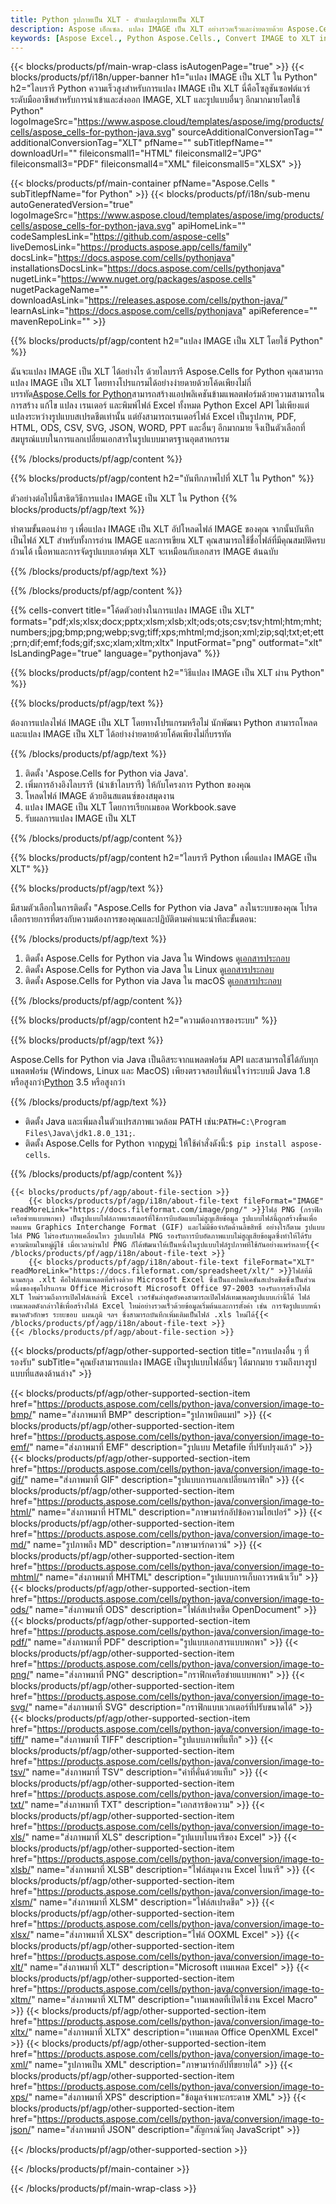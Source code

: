 ```yaml
---
title: Python รูปภาพเป็น XLT - ตัวแปลงรูปภาพเป็น XLT
description: Aspose เอ็กเซล. แปลง IMAGE เป็น XLT อย่างรวดเร็วและง่ายดายด้วย Aspose.Cells Python IMAGE เป็น XLT Python บันทึก IMAGE เป็น XLT บันทึก IMAGE เป็น XLT โดยใช้ Python
keywords: [Aspose Excel., Python Aspose.Cells., Convert IMAGE to XLT in Python., Save IMAGE to XLT using Python., Python IMAGE to XLT saveformat., IMAGE to XLT Converter., Python Save IMAGE as XLT]
---
```

{{< blocks/products/pf/main-wrap-class isAutogenPage="true" >}}
{{< blocks/products/pf/i18n/upper-banner h1="แปลง IMAGE เป็น XLT ใน Python" h2="ไลบรารี Python ความเร็วสูงสำหรับการแปลง IMAGE เป็น XLT นี่คือโซลูชันซอฟต์แวร์ระดับมืออาชีพสำหรับการนำเข้าและส่งออก IMAGE, XLT และรูปแบบอื่นๆ อีกมากมายโดยใช้ Python" logoImageSrc="https://www.aspose.cloud/templates/aspose/img/products/cells/aspose_cells-for-python-java.svg" sourceAdditionalConversionTag="" additionalConversionTag="XLT" pfName="" subTitlepfName="" downloadUrl="" fileiconsmall1="HTML" fileiconsmall2="JPG" fileiconsmall3="PDF" fileiconsmall4="XML" fileiconsmall5="XLSX" >}}

{{< blocks/products/pf/main-container pfName="Aspose.Cells " subTitlepfName="for Python" >}}
{{< blocks/products/pf/i18n/sub-menu autoGeneratedVersion="true" logoImageSrc="https://www.aspose.cloud/templates/aspose/img/products/cells/aspose_cells-for-python-java.svg" apiHomeLink="" codeSamplesLink="https://github.com/aspose-cells" liveDemosLink="https://products.aspose.app/cells/family" docsLink="https://docs.aspose.com/cells/pythonjava" installationsDocsLink="https://docs.aspose.com/cells/pythonjava" nugetLink="https://www.nuget.org/packages/aspose.cells" nugetPackageName="" downloadAsLink="https://releases.aspose.com/cells/python-java/" learnAsLink="https://docs.aspose.com/cells/pythonjava" apiReference="" mavenRepoLink="" >}}


{{% blocks/products/pf/agp/content h2="แปลง IMAGE เป็น XLT โดยใช้ Python" %}}

 ฉันจะแปลง IMAGE เป็น XLT ได้อย่างไร ด้วยไลบรารี Aspose.Cells for Python คุณสามารถแปลง IMAGE เป็น XLT โดยทางโปรแกรมได้อย่างง่ายดายด้วยโค้ดเพียงไม่กี่บรรทัด[Aspose.Cells for Python](https://pypi.org/project/aspose-cells)สามารถสร้างแอปพลิเคชันข้ามแพลตฟอร์มด้วยความสามารถในการสร้าง แก้ไข แปลง เรนเดอร์ และพิมพ์ไฟล์ Excel ทั้งหมด Python Excel API ไม่เพียงแต่แปลงระหว่างรูปแบบสเปรดชีตเท่านั้น แต่ยังสามารถเรนเดอร์ไฟล์ Excel เป็นรูปภาพ, PDF, HTML, ODS, CSV, SVG, JSON, WORD, PPT และอื่นๆ อีกมากมาย จึงเป็นตัวเลือกที่สมบูรณ์แบบในการแลกเปลี่ยนเอกสารในรูปแบบมาตรฐานอุตสาหกรรม
 
{{% /blocks/products/pf/agp/content %}}

{{% blocks/products/pf/agp/content h2="บันทึกภาพไปที่ XLT ใน Python" %}}

ตัวอย่างต่อไปนี้สาธิตวิธีการแปลง IMAGE เป็น XLT ใน Python
{{% blocks/products/pf/agp/text %}}

ทำตามขั้นตอนง่าย ๆ เพื่อแปลง IMAGE เป็น XLT อัปโหลดไฟล์ IMAGE ของคุณ จากนั้นบันทึกเป็นไฟล์ XLT สำหรับทั้งการอ่าน IMAGE และการเขียน XLT คุณสามารถใช้ชื่อไฟล์ที่มีคุณสมบัติครบถ้วนได้ เนื้อหาและการจัดรูปแบบเอาต์พุต XLT จะเหมือนกับเอกสาร IMAGE ต้นฉบับ

{{% /blocks/products/pf/agp/text %}}

{{% /blocks/products/pf/agp/content %}}

{{% cells-convert title="โค้ดตัวอย่างในการแปลง IMAGE เป็น XLT" formats="pdf;xls;xlsx;docx;pptx;xlsm;xlsb;xlt;ods;ots;csv;tsv;html;htm;mht;numbers;jpg;bmp;png;webp;svg;tiff;xps;mhtml;md;json;xml;zip;sql;txt;et;ett;prn;dif;emf;fods;gif;sxc;xlam;xltm;xltx" InputFormat="png" outformat="xlt" IsLandingPage="true" language="pythonjava" %}}

{{% blocks/products/pf/agp/content h2="วิธีแปลง IMAGE เป็น XLT ผ่าน Python" %}}

{{% blocks/products/pf/agp/text %}}

ต้องการแปลงไฟล์ IMAGE เป็น XLT โดยทางโปรแกรมหรือไม่ นักพัฒนา Python สามารถโหลดและแปลง IMAGE เป็น XLT ได้อย่างง่ายดายด้วยโค้ดเพียงไม่กี่บรรทัด

{{% /blocks/products/pf/agp/text %}}

1.  ติดตั้ง 'Aspose.Cells for Python via Java'.
1.  เพิ่มการอ้างอิงไลบรารี (นำเข้าไลบรารี) ให้กับโครงการ Python ของคุณ
1.  โหลดไฟล์ IMAGE ด้วยอินสแตนซ์ของสมุดงาน
1.  แปลง IMAGE เป็น XLT โดยการเรียกเมธอด Workbook.save
1.  รับผลการแปลง IMAGE เป็น XLT

{{% /blocks/products/pf/agp/content %}}

{{% blocks/products/pf/agp/content h2="ไลบรารี Python เพื่อแปลง IMAGE เป็น XLT" %}}

{{% blocks/products/pf/agp/text %}}

มีสามตัวเลือกในการติดตั้ง "Aspose.Cells for Python via Java" ลงในระบบของคุณ โปรดเลือกรายการที่ตรงกับความต้องการของคุณและปฏิบัติตามคำแนะนำทีละขั้นตอน:

{{% /blocks/products/pf/agp/text %}}

1.  ติดตั้ง Aspose.Cells for Python via Java ใน Windows ดู[เอกสารประกอบ](https://docs.aspose.com/cells/python-java/getting-started/#windows)
1.  ติดตั้ง Aspose.Cells for Python via Java ใน Linux ดู[เอกสารประกอบ](https://docs.aspose.com/cells/python-java/getting-started/#linux)
1.  ติดตั้ง Aspose.Cells for Python via Java ใน macOS ดู[เอกสารประกอบ](https://docs.aspose.com/cells/python-java/getting-started/#macos)

{{% /blocks/products/pf/agp/content %}}

{{% blocks/products/pf/agp/content h2="ความต้องการของระบบ" %}}

{{% blocks/products/pf/agp/text %}}

 Aspose.Cells for Python via Java เป็นอิสระจากแพลตฟอร์ม API และสามารถใช้ได้กับทุกแพลตฟอร์ม (Windows, Linux และ MacOS) เพียงตรวจสอบให้แน่ใจว่าระบบมี Java 1.8 หรือสูงกว่า[Python](https://www.python.org/downloads/) 3.5 หรือสูงกว่า
 
{{% /blocks/products/pf/agp/text %}}

-  ติดตั้ง Java และเพิ่มลงในตัวแปรสภาพแวดล้อม PATH เช่น:<code>PATH=C:\Program Files\Java\jdk1.8.0_131;</code>.
-  ติดตั้ง Aspose.Cells for Python จาก<a href="https://pypi.org/project/aspose-cells/">pypi</a> ให้ใช้คำสั่งดังนี้:<code>$ pip install aspose-cells</code>.

{{% /blocks/products/pf/agp/content %}}

<!-- aboutfile Starts -->
    {{< blocks/products/pf/agp/about-file-section >}}
        {{< blocks/products/pf/agp/i18n/about-file-text fileFormat="IMAGE" readMoreLink="https://docs.fileformat.com/image/png/" >}}ไฟล์ PNG (กราฟิกเครือข่ายแบบพกพา) เป็นรูปแบบไฟล์ภาพแรสเตอร์ที่ใช้การบีบอัดแบบไม่สูญเสียข้อมูล รูปแบบไฟล์นี้ถูกสร้างขึ้นเพื่อทดแทน Graphics Interchange Format (GIF) และไม่มีข้อจำกัดด้านลิขสิทธิ์ อย่างไรก็ตาม รูปแบบไฟล์ PNG ไม่รองรับภาพเคลื่อนไหว รูปแบบไฟล์ PNG รองรับการบีบอัดภาพแบบไม่สูญเสียข้อมูลซึ่งทำให้ได้รับความนิยมในหมู่ผู้ใช้ เมื่อเวลาผ่านไป PNG ก็ได้พัฒนาให้เป็นหนึ่งในรูปแบบไฟล์รูปภาพที่ใช้กันอย่างแพร่หลาย{{< /blocks/products/pf/agp/i18n/about-file-text >}}
        {{< blocks/products/pf/agp/i18n/about-file-text fileFormat="XLT" readMoreLink="https://docs.fileformat.com/spreadsheet/xlt/" >}}ไฟล์ที่มีนามสกุล .xlt คือไฟล์เทมเพลตที่สร้างด้วย Microsoft Excel ซึ่งเป็นแอปพลิเคชันสเปรดชีตซึ่งเป็นส่วนหนึ่งของชุดโปรแกรม Office Microsoft Microsoft Office 97-2003 รองรับการสร้างไฟล์ XLT ใหม่รวมถึงการเปิดไฟล์เหล่านี้ Excel เวอร์ชันล่าสุดยังคงสามารถเปิดไฟล์เทมเพลตรูปแบบเก่านี้ได้ ไฟล์เทมเพลตดังกล่าวใช้เพื่อสร้างไฟล์ Excel ใหม่อย่างรวดเร็วด้วยข้อมูลเริ่มต้นและการตั้งค่า เช่น การจัดรูปแบบหน้า ขนาดตัวอักษร ระยะขอบ แผนภูมิ ฯลฯ ซึ่งสามารถบันทึกเพิ่มเติมเป็นไฟล์ .xls ใหม่ได้{{< /blocks/products/pf/agp/i18n/about-file-text >}}
    {{< /blocks/products/pf/agp/about-file-section >}}
<!-- aboutfile Ends -->

{{< blocks/products/pf/agp/other-supported-section title="การแปลงอื่น ๆ ที่รองรับ" subTitle="คุณยังสามารถแปลง IMAGE เป็นรูปแบบไฟล์อื่นๆ ได้มากมาย รวมถึงบางรูปแบบที่แสดงด้านล่าง" >}}

{{< blocks/products/pf/agp/other-supported-section-item href="https://products.aspose.com/cells/python-java/conversion/image-to-bmp/" name="ส่งภาพมาที่ BMP" description="รูปภาพบิตแมป" >}}
{{< blocks/products/pf/agp/other-supported-section-item href="https://products.aspose.com/cells/python-java/conversion/image-to-emf/" name="ส่งภาพมาที่ EMF" description="รูปแบบ Metafile ที่ปรับปรุงแล้ว" >}}
{{< blocks/products/pf/agp/other-supported-section-item href="https://products.aspose.com/cells/python-java/conversion/image-to-gif/" name="ส่งภาพมาที่ GIF" description="รูปแบบการแลกเปลี่ยนกราฟิก" >}}
{{< blocks/products/pf/agp/other-supported-section-item href="https://products.aspose.com/cells/python-java/conversion/image-to-html/" name="ส่งภาพมาที่ HTML" description="ภาษามาร์กอัปข้อความไฮเปอร์" >}}
{{< blocks/products/pf/agp/other-supported-section-item href="https://products.aspose.com/cells/python-java/conversion/image-to-md/" name="รูปภาพถึง MD" description="ภาษามาร์กดาวน์" >}}
{{< blocks/products/pf/agp/other-supported-section-item href="https://products.aspose.com/cells/python-java/conversion/image-to-mhtml/" name="ส่งภาพมาที่ MHTML" description="รูปแบบการเก็บถาวรหน้าเว็บ" >}}
{{< blocks/products/pf/agp/other-supported-section-item href="https://products.aspose.com/cells/python-java/conversion/image-to-ods/" name="ส่งภาพมาที่ ODS" description="ไฟล์สเปรดชีต OpenDocument" >}}
{{< blocks/products/pf/agp/other-supported-section-item href="https://products.aspose.com/cells/python-java/conversion/image-to-pdf/" name="ส่งภาพมาที่ PDF" description="รูปแบบเอกสารแบบพกพา" >}}
{{< blocks/products/pf/agp/other-supported-section-item href="https://products.aspose.com/cells/python-java/conversion/image-to-png/" name="ส่งภาพมาที่ PNG" description="กราฟิกเครือข่ายแบบพกพา" >}}
{{< blocks/products/pf/agp/other-supported-section-item href="https://products.aspose.com/cells/python-java/conversion/image-to-svg/" name="ส่งภาพมาที่ SVG" description="กราฟิกแบบเวกเตอร์ที่ปรับขนาดได้" >}}
{{< blocks/products/pf/agp/other-supported-section-item href="https://products.aspose.com/cells/python-java/conversion/image-to-tiff/" name="ส่งภาพมาที่ TIFF" description="รูปแบบภาพที่แท็ก" >}}
{{< blocks/products/pf/agp/other-supported-section-item href="https://products.aspose.com/cells/python-java/conversion/image-to-tsv/" name="ส่งภาพมาที่ TSV" description="ค่าที่คั่นด้วยแท็บ" >}}
{{< blocks/products/pf/agp/other-supported-section-item href="https://products.aspose.com/cells/python-java/conversion/image-to-txt/" name="ส่งภาพมาที่ TXT" description="เอกสารข้อความ" >}}
{{< blocks/products/pf/agp/other-supported-section-item href="https://products.aspose.com/cells/python-java/conversion/image-to-xls/" name="ส่งภาพมาที่ XLS" description="รูปแบบไบนารีของ Excel" >}}
{{< blocks/products/pf/agp/other-supported-section-item href="https://products.aspose.com/cells/python-java/conversion/image-to-xlsb/" name="ส่งภาพมาที่ XLSB" description="ไฟล์สมุดงาน Excel ไบนารี" >}}
{{< blocks/products/pf/agp/other-supported-section-item href="https://products.aspose.com/cells/python-java/conversion/image-to-xlsm/" name="ส่งภาพมาที่ XLSM" description="ไฟล์สเปรดชีต" >}}
{{< blocks/products/pf/agp/other-supported-section-item href="https://products.aspose.com/cells/python-java/conversion/image-to-xlsx/" name="ส่งภาพมาที่ XLSX" description="ไฟล์ OOXML Excel" >}}
{{< blocks/products/pf/agp/other-supported-section-item href="https://products.aspose.com/cells/python-java/conversion/image-to-xlt/" name="ส่งภาพมาที่ XLT" description="Microsoft เทมเพลต Excel" >}}
{{< blocks/products/pf/agp/other-supported-section-item href="https://products.aspose.com/cells/python-java/conversion/image-to-xltm/" name="ส่งภาพมาที่ XLTM" description="เทมเพลตที่เปิดใช้งาน Excel Macro" >}}
{{< blocks/products/pf/agp/other-supported-section-item href="https://products.aspose.com/cells/python-java/conversion/image-to-xltx/" name="ส่งภาพมาที่ XLTX" description="เทมเพลต Office OpenXML Excel" >}}
{{< blocks/products/pf/agp/other-supported-section-item href="https://products.aspose.com/cells/python-java/conversion/image-to-xml/" name="รูปภาพเป็น XML" description="ภาษามาร์กอัปที่ขยายได้" >}}
{{< blocks/products/pf/agp/other-supported-section-item href="https://products.aspose.com/cells/python-java/conversion/image-to-xps/" name="ส่งภาพมาที่ XPS" description="ข้อมูลจำเพาะกระดาษ XML" >}}
{{< blocks/products/pf/agp/other-supported-section-item href="https://products.aspose.com/cells/python-java/conversion/image-to-json/" name="ส่งภาพมาที่ JSON" description="สัญกรณ์วัตถุ JavaScript" >}}

{{< /blocks/products/pf/agp/other-supported-section >}}

{{< /blocks/products/pf/main-container >}}
    
{{< /blocks/products/pf/main-wrap-class >}}
